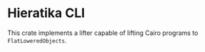 # Hieratika CLI

This crate implements a lifter capable of lifting Cairo programs to `FlatLoweredObjects`.
